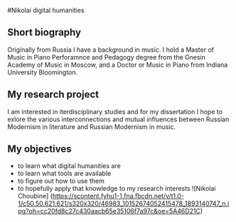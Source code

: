 #Nikolai digital humanities

## Short biography

Originally from Russia I have a background in music. I hold a Master of Music in Piano Perforamnce and Pedagogy degree from the Gnesin 
Academy of Music in Moscow, and a Doctor or Music in Piano from Indiana University Bloomington. 

## My research project

I am interested in iterdisciplinary studies and for my dissertation I hope to exlore the various interconnections and mutual influences between Russian Modernism in literature and Russian Modernism in music.  

## My objectives

* to learn what digital humanities are
* to learn what tools are available
* to figure out how to use them
* to hopefully apply that knowledge to my research interests
![Nikolai Choubine]
(https://scontent.fyhu1-1.fna.fbcdn.net/v/t1.0-1/c50.50.621.621/s320x320/46983_10152674052415478_1893140747_n.jpg?oh=cc20fd8c27c430aacb65e35106f7a97c&oe=5A46D21C)
